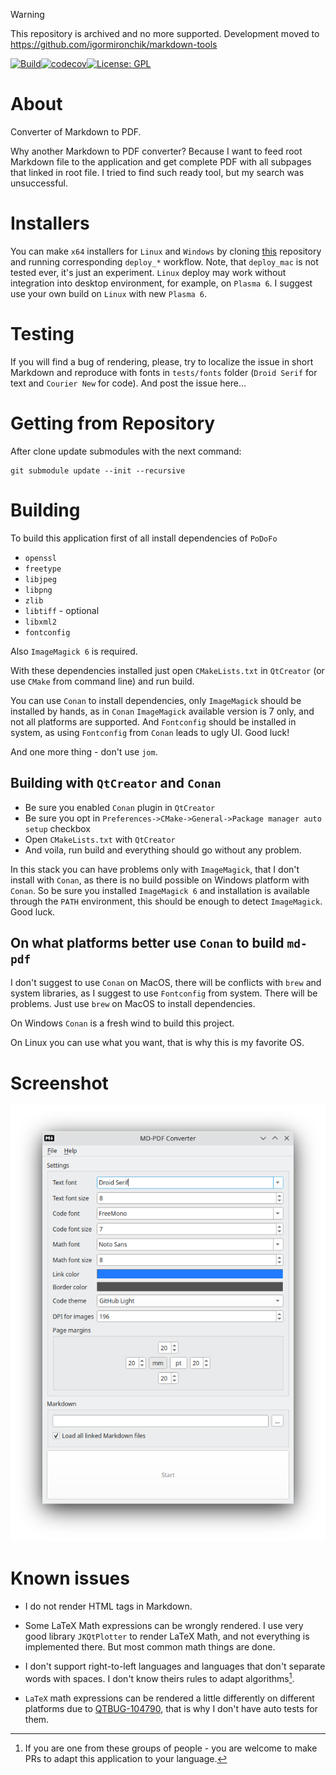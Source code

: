 > [!WARNING]
> This repository is archived and no more supported. Development moved to
> https://github.com/igormironchik/markdown-tools

[![Build](https://github.com/igormironchik/md-pdf/workflows/build/badge.svg)](https://github.com/igormironchik/md-pdf/actions)[![codecov](https://codecov.io/gh/igormironchik/md-pdf/branch/master/graph/badge.svg?token=LA0S72FLL2)](https://codecov.io/gh/igormironchik/md-pdf)[![License: GPL](https://img.shields.io/badge/license-GPL-blue)](https://opensource.org/licenses/GPL-3.0)

# About

Converter of Markdown to PDF.

Why another Markdown to PDF converter?
Because I want to feed root Markdown file to the application and get
complete PDF with all subpages that linked in root file. I tried to find
such ready tool, but my search was unsuccessful.

# Installers

You can make `x64` installers for `Linux` and `Windows` by cloning [this](https://github.com/igormironchik/markdown) repository and running corresponding `deploy_*` workflow. Note, that
`deploy_mac` is not tested ever, it's just an experiment. `Linux` deploy may work without 
integration into desktop environment, for example, on `Plasma 6`. I suggest use your own build
on `Linux` with new `Plasma 6`.


# Testing

If you will find a bug of rendering, please, try to localize the issue in
short Markdown and reproduce with fonts in `tests/fonts` folder (`Droid Serif` for text
and `Courier New` for code). And post the issue here...

# Getting from Repository

After clone update submodules with the next command:

```
git submodule update --init --recursive
```

# Building

To build this application first of all install dependencies of `PoDoFo`

 * `openssl`
 * `freetype`
 * `libjpeg`
 * `libpng`
 * `zlib`
 * `libtiff` - optional
 * `libxml2`
 * `fontconfig`

Also `ImageMagick 6` is required.

With these dependencies installed just open `CMakeLists.txt` in `QtCreator`
(or use `CMake` from command line) and run build.

You can use `Conan` to install dependencies, only `ImageMagick` should be installed by hands, as in
`Conan` `ImageMagick` available version is 7 only, and not all platforms are supported. And
`Fontconfig` should be installed in system, as using `Fontconfig` from `Conan` leads to ugly UI.
Good luck!

And one more thing - don't use `jom`.

## Building with `QtCreator` and `Conan`

 * Be sure you enabled `Conan` plugin in `QtCreator`
 * Be sure you opt in `Preferences->CMake->General->Package manager auto setup` checkbox
 * Open `CMakeLists.txt` with `QtCreator`
 * And voila, run build and everything should go without any problem.
 
In this stack you can have problems only with `ImageMagick`, that I don't install with
`Conan`, as there is no build possible on Windows platform with `Conan`. So be sure you installed
`ImageMagick 6` and installation is available through the `PATH` environment, this should
be enough to detect `ImageMagick`. Good luck.

## On what platforms better use `Conan` to build `md-pdf`

I don't suggest to use `Conan` on MacOS, there will be conflicts with `brew` and system libraries,
as I suggest to use `Fontconfig` from system. There will be problems. Just use `brew` on MacOS to
install dependencies.

On Windows `Conan` is a fresh wind to build this project.

On Linux you can use what you want, that is why this is my favorite OS.

# Screenshot

![](mdpdf.png)

# Known issues
 
 * I do not render HTML tags in Markdown.

 * Some LaTeX Math expressions can be wrongly rendered. I use very good
 library `JKQtPlotter` to render LaTeX Math, and not everything is
 implemented there. But most common math things are done.

 * I don't support right-to-left languages and languages that don't separate words
with spaces. I don't know theirs rules to adapt algorithms[^1].

 * `LaTeX` math expressions can be rendered a little differently on different platforms
due to [QTBUG-104790](https://bugreports.qt.io/browse/QTBUG-104790), that is why I don't
have auto tests for them.
 
[^1]: If you are one from these groups of people - you are welcome to make PRs to adapt
 this application to your language.
